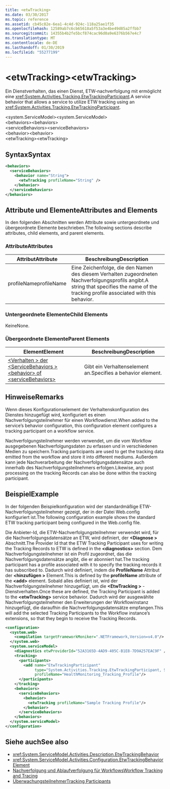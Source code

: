 ```yaml
---
title: <etwTracking>
ms.date: 03/30/2017
ms.topic: reference
ms.assetid: cb45c82e-6ea1-4c4d-924c-118a25ae1f35
ms.openlocfilehash: 12589ab7c6cb65618a5f53a3e4be49d85a2ffbb7
ms.sourcegitcommit: 14355b4b2fe5bcf874cac96d0a9e6376b567e4c7
ms.translationtype: MT
ms.contentlocale: de-DE
ms.lasthandoff: 01/30/2019
ms.locfileid: "55277199"
---
```

# <a name="etwtracking"></a><span data-ttu-id="a89ae-101">\<etwTracking></span><span class="sxs-lookup"><span data-stu-id="a89ae-101">\<etwTracking></span></span>
<span data-ttu-id="a89ae-102">Ein Dienstverhalten, das einen Dienst, ETW-nachverfolgung mit ermöglicht eine <xref:System.Activities.Tracking.EtwTrackingParticipant>.</span><span class="sxs-lookup"><span data-stu-id="a89ae-102">A service behavior that allows a service to utilize ETW tracking using an <xref:System.Activities.Tracking.EtwTrackingParticipant>.</span></span>  
  
<span data-ttu-id="a89ae-103">\<system.ServiceModel></span><span class="sxs-lookup"><span data-stu-id="a89ae-103">\<system.ServiceModel></span></span>  
<span data-ttu-id="a89ae-104">\<behaviors></span><span class="sxs-lookup"><span data-stu-id="a89ae-104">\<behaviors></span></span>  
<span data-ttu-id="a89ae-105">\<serviceBehaviors></span><span class="sxs-lookup"><span data-stu-id="a89ae-105">\<serviceBehaviors></span></span>  
<span data-ttu-id="a89ae-106">\<behavior></span><span class="sxs-lookup"><span data-stu-id="a89ae-106">\<behavior></span></span>  
<span data-ttu-id="a89ae-107">\<etwTracking></span><span class="sxs-lookup"><span data-stu-id="a89ae-107">\<etwTracking></span></span>  
  
## <a name="syntax"></a><span data-ttu-id="a89ae-108">Syntax</span><span class="sxs-lookup"><span data-stu-id="a89ae-108">Syntax</span></span>  
  
```xml  
<behaviors>
  <serviceBehaviors>
    <behavior name="String">
      <etwTracking profileName="String" />
    </behavior>
  </serviceBehaviors>
</behaviors>  
```  
  
## <a name="attributes-and-elements"></a><span data-ttu-id="a89ae-109">Attribute und Elemente</span><span class="sxs-lookup"><span data-stu-id="a89ae-109">Attributes and Elements</span></span>  
 <span data-ttu-id="a89ae-110">In den folgenden Abschnitten werden Attribute sowie untergeordnete und übergeordnete Elemente beschrieben.</span><span class="sxs-lookup"><span data-stu-id="a89ae-110">The following sections describe attributes, child elements, and parent elements.</span></span>  
  
### <a name="attributes"></a><span data-ttu-id="a89ae-111">Attribute</span><span class="sxs-lookup"><span data-stu-id="a89ae-111">Attributes</span></span>  
  
|<span data-ttu-id="a89ae-112">Attribut</span><span class="sxs-lookup"><span data-stu-id="a89ae-112">Attribute</span></span>|<span data-ttu-id="a89ae-113">Beschreibung</span><span class="sxs-lookup"><span data-stu-id="a89ae-113">Description</span></span>|  
|---------------|-----------------|  
|<span data-ttu-id="a89ae-114">profileName</span><span class="sxs-lookup"><span data-stu-id="a89ae-114">profileName</span></span>|<span data-ttu-id="a89ae-115">Eine Zeichenfolge, die den Namen des diesem Verhalten zugeordneten Nachverfolgungsprofils angibt.</span><span class="sxs-lookup"><span data-stu-id="a89ae-115">A string that specifies the name of the tracking profile associated with this behavior.</span></span>|  
  
### <a name="child-elements"></a><span data-ttu-id="a89ae-116">Untergeordnete Elemente</span><span class="sxs-lookup"><span data-stu-id="a89ae-116">Child Elements</span></span>  
 <span data-ttu-id="a89ae-117">Keine</span><span class="sxs-lookup"><span data-stu-id="a89ae-117">None.</span></span>  
  
### <a name="parent-elements"></a><span data-ttu-id="a89ae-118">Übergeordnete Elemente</span><span class="sxs-lookup"><span data-stu-id="a89ae-118">Parent Elements</span></span>  
  
|<span data-ttu-id="a89ae-119">Element</span><span class="sxs-lookup"><span data-stu-id="a89ae-119">Element</span></span>|<span data-ttu-id="a89ae-120">Beschreibung</span><span class="sxs-lookup"><span data-stu-id="a89ae-120">Description</span></span>|  
|-------------|-----------------|  
|[<span data-ttu-id="a89ae-121">\<Verhalten > der \<ServiceBehaviors ></span><span class="sxs-lookup"><span data-stu-id="a89ae-121">\<behavior> of \<serviceBehaviors></span></span>](../../../../../docs/framework/configure-apps/file-schema/windows-workflow-foundation/behavior-of-servicebehaviors-of-workflow.md)|<span data-ttu-id="a89ae-122">Gibt ein Verhaltenselement an.</span><span class="sxs-lookup"><span data-stu-id="a89ae-122">Specifies a behavior element.</span></span>|  
  
## <a name="remarks"></a><span data-ttu-id="a89ae-123">Hinweise</span><span class="sxs-lookup"><span data-stu-id="a89ae-123">Remarks</span></span>  
 <span data-ttu-id="a89ae-124">Wenn dieses Konfigurationselement der Verhaltenskonfiguration des Dienstes hinzugefügt wird, konfiguriert es einen Nachverfolgungsteilnehmer für einen Workflowdienst.</span><span class="sxs-lookup"><span data-stu-id="a89ae-124">When added to the service’s behavior configuration, this configuration element configures a tracking participant on a workflow service.</span></span>  
  
 <span data-ttu-id="a89ae-125">Nachverfolgungsteilnehmer werden verwendet, um die vom Workflow ausgegebenen Nachverfolgungsdaten zu erfassen und in verschiedenen Medien zu speichern.</span><span class="sxs-lookup"><span data-stu-id="a89ae-125">Tracking participants are used to get the tracking data emitted from the workflow and store it into different mediums.</span></span> <span data-ttu-id="a89ae-126">Außerdem kann jede Nachverarbeitung der Nachverfolgungsdatensätze auch innerhalb des Nachverfolgungsteilnehmers erfolgen.</span><span class="sxs-lookup"><span data-stu-id="a89ae-126">Likewise, any post processing on the tracking Records can also be done within the tracking participant.</span></span>  
  
## <a name="example"></a><span data-ttu-id="a89ae-127">Beispiel</span><span class="sxs-lookup"><span data-stu-id="a89ae-127">Example</span></span>  
 <span data-ttu-id="a89ae-128">In der folgenden Beispielkonfiguration wird der standardmäßige ETW-Nachverfolgungsteilnehmer gezeigt, der in der Datei Web.config konfiguriert ist.</span><span class="sxs-lookup"><span data-stu-id="a89ae-128">The following configuration example shows the standard ETW tracking participant being configured in the Web.config file.</span></span>  
  
 <span data-ttu-id="a89ae-129">Die Anbieter-Id, die ETW-Nachverfolgungsteilnehmer verwendet wird, für die Nachverfolgungsdatensätze an ETW, wird definiert, der  **\<Diagnose >** Abschnitt.</span><span class="sxs-lookup"><span data-stu-id="a89ae-129">The Provider Id that the ETW Tracking Participant uses for writing the Tracking Records to ETW is defined in the **\<diagnostics>** section.</span></span> <span data-ttu-id="a89ae-130">Dem Nachverfolgungsteilnehmer ist ein Profil zugeordnet, das die Nachverfolgungsdatensätze angibt, die er abonniert hat.</span><span class="sxs-lookup"><span data-stu-id="a89ae-130">The tracking participant has a profile associated with it to specify the tracking records it has subscribed to.</span></span> <span data-ttu-id="a89ae-131">Dadurch wird definiert, indem die **ProfileName** Attribut der  **\<hinzufügen >** Element.</span><span class="sxs-lookup"><span data-stu-id="a89ae-131">This is defined by the **profileName** attribute of the **\<add>** element.</span></span> <span data-ttu-id="a89ae-132">Sobald alles definiert ist, wird der Nachverfolgungsteilnehmer hinzugefügt, um die  **\<EtwTracking >** -Dienstverhalten.</span><span class="sxs-lookup"><span data-stu-id="a89ae-132">Once these are defined, the Tracking Participant is added to the **\<etwTracking>** service behavior.</span></span> <span data-ttu-id="a89ae-133">Dadurch wird der ausgewählte Nachverfolgungsteilnehmer den Erweiterungen der Workflowinstanz hinzugefügt, die daraufhin die Nachverfolgungsdatensätze empfangen.</span><span class="sxs-lookup"><span data-stu-id="a89ae-133">This will add the selected Tracking Participants to the Workflow instance’s extensions, so that they begin to receive the Tracking Records.</span></span>  
  
```xml  
<configuration>   
  <system.web>   
    <compilation targetFrameworkMoniker=".NETFramework,Version=v4.0"/>   
  </system.web>   
  <system.serviceModel>   
    <diagnostics etwProviderId="52A3165D-4AD9-405C-B1E8-7D9A257EAC9F" />                
    <tracking>   
      <participants>   
        <add name="EtwTrackingParticipant"   
             type="System.Activities.Tracking.EtwTrackingParticipant, System.Activities, Version=4.0.0.0, Culture=neutral, PublicKeyToken=31bf3856ad364e35"   
             profileName="HealthMonitoring_Tracking_Profile"/>   
      </participants>   
    </tracking>   
    <behaviors>   
      <serviceBehaviors>   
        <behavior>   
          <etwTracking profileName="Sample Tracking Profile"/>  
        </behavior>   
      </serviceBehaviors>   
    </behaviors>   
  </system.serviceModel>   
</configuration>  
```  
  
## <a name="see-also"></a><span data-ttu-id="a89ae-134">Siehe auch</span><span class="sxs-lookup"><span data-stu-id="a89ae-134">See also</span></span>
- <xref:System.ServiceModel.Activities.Description.EtwTrackingBehavior>
- <xref:System.ServiceModel.Activities.Configuration.EtwTrackingBehaviorElement>
- [<span data-ttu-id="a89ae-135">Nachverfolgung und Ablaufverfolgung für Workflows</span><span class="sxs-lookup"><span data-stu-id="a89ae-135">Workflow Tracking and Tracing</span></span>](../../../../../docs/framework/windows-workflow-foundation/workflow-tracking-and-tracing.md)
- [<span data-ttu-id="a89ae-136">Überwachungsteilnehmer</span><span class="sxs-lookup"><span data-stu-id="a89ae-136">Tracking Participants</span></span>](../../../../../docs/framework/windows-workflow-foundation/tracking-participants.md)
